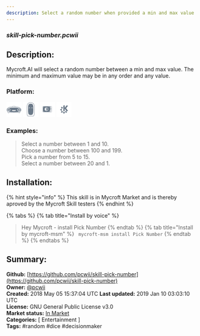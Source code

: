```yaml
---
description: Select a random number when provided a min and max value
---
```


### _skill-pick-number.pcwii_  
## Description:  
Mycroft.AI will select a random number between a min and max value.
The minimum and maximum value may be in any order and any value.  
### Platform:  
 ![Mark I](../.gitbook/assets/mark-1-icon.png)  ![Mark II](../.gitbook/assets/mark-2-icon.png)  ![Picroft](../.gitbook/assets/picroft-icon.png)  ![plasmoid](../.gitbook/assets/kde.png)   
### Examples:  
> Select a number between 1 and 10.  
> Choose a number between 100 and 199.  
> Pick a number from 5 to 15.  
> Select a number between 20 and 1.  
  
## Installation:  
{% hint style="info" %}
This skill is in Mycroft Market and is thereby aproved by the Mycroft Skill testers
{% endhint %}
    
{% tabs %}
{% tab title="Install by voice" %}
> Hey Mycroft - install Pick Number
{% endtab %}
  {% tab title="Install by mycroft-msm" %}
``` mycroft-msm install Pick Number```
{% endtab %}
  {% endtabs %}
    
## Summary:  
**Github:** [https://github.com/pcwii/skill-pick-number](https://github.com/pcwii/skill-pick-number)  
**Owner:** [@pcwii](https://github.com/pcwii)  
**Created:** 2018 May 05 15:37:04 UTC  **Last updated:** 2019 Jan 10 03:03:10 UTC  
**License:** GNU General Public License v3.0  
**Market status:** [In Market](https://market.mycroft.ai/skill/pick-number)  
**Categories:** [ Entertainment ]   
**Tags:** \#random \#dice \#decisionmaker   
